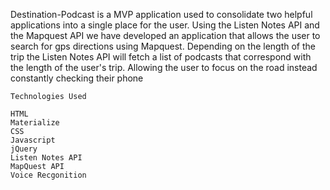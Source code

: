 
  
  
   Destination-Podcast is a MVP application used to consolidate two helpful applications into a single place for the user.
   Using the Listen Notes API and the Mapquest API we have developed an application that allows the user to search for gps
   directions using Mapquest.  Depending on the length of the trip the Listen Notes API will fetch a list of podcasts that 
   correspond with the length of the user's trip.  Allowing the user to focus on the road instead constantly checking their phone
    
    Technologies Used
    
    HTML
    Materialize
    CSS
    Javascript
    jQuery
    Listen Notes API
    MapQuest API
    Voice Recgonition

